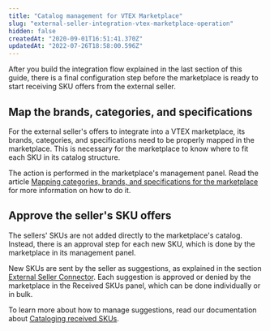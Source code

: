 ```yaml
---
title: "Catalog management for VTEX Marketplace"
slug: "external-seller-integration-vtex-marketplace-operation"
hidden: false
createdAt: "2020-09-01T16:51:41.370Z"
updatedAt: "2022-07-26T18:58:00.596Z"
---
```

After you build the integration flow explained in the last section of this guide, there is a final configuration step before the marketplace is ready to start receiving SKU offers from the external seller.

## Map the brands, categories, and specifications

For the external seller's offers to integrate into a VTEX marketplace, its brands, categories, and specifications need to be properly mapped in the marketplace. This is necessary for the marketplace to know where to fit each SKU in its catalog structure.

The action is performed in the marketplace's management panel. Read the article [Mapping categories, brands, and specifications for the marketplace](https://help.vtex.com/en/tutorial/mapping-categories-and-brands-for-the-marketplace) for more information on how to do it.

## Approve the seller's SKU offers

The sellers' SKUs are not added directly to the marketplace's catalog. Instead, there is an approval step for each new SKU, which is done by the marketplace in its management panel.

New SKUs are sent by the seller as suggestions, as explained in the section [External Seller Connector](https://developers.vtex.com/vtex-rest-api/docs/external-seller-integration-connector). Each suggestion is approved or denied by the marketplace in the Received SKUs panel, which can be done individually or in bulk.

To learn more about how to manage suggestions, read our documentation about [Cataloging received SKUs](https://help.vtex.com/tutorial/manual-sku-cataloging--tutorials_396).